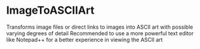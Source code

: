 # ImageToASCIIArt
Transforms image files or direct links to images into ASCII art with possible varying degrees of detail
Recommended to use a more powerful text editor like Notepad++ for a better experience in viewing the ASCII art
